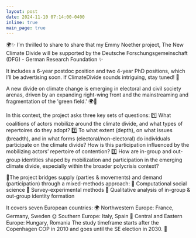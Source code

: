 ```yaml
---
layout: post
date: 2024-11-10 07:14:00-0400
inline: true
main_page: true
---
```


🌍✨ I’m thrilled to share to share that my Emmy Noether project, The New Climate Divide will be supported by the Deutsche Forschungsgemeinschaft (DFG) - German Research Foundation ✨

It includes a 6-year postdoc position and two 4-year PhD positions, which I’ll be advertising soon. If ClimateDivide sounds intriguing, stay tuned! 👀

A new divide on climate change is emerging in electoral and civil society arenas, driven by an expanding right-wing front and the mainstreaming and fragmentation of the 'green field.' 🌍🌱 

In this context, the project asks three key sets of questions:
1️⃣ What coalitions of actors mobilize around the climate divide, and what types of repertoires do they adopt?
2️⃣ To what extent (depth), on what issues (breadth), and in what forms (electoral/non-electoral) do individuals participate on the climate divide? How is this participation influenced by the mobilizing actors’ repertoire of contention?
3️⃣ How are in-group and out-group identities shaped by mobilization and participation in the emerging climate divide, especially within the broader polycrisis context?

🔎The project bridges supply (parties & movements) and demand (participation) through a mixed-methods approach:
🔹 Computational social science
🔹 Survey-experimental methods
🔹 Qualitative analysis of in-group & out-group identity formation

It covers seven European countries:
🌍 Northwestern Europe: France, Germany, Sweden
🌞 Southern Europe: Italy, Spain
🧭 Central and Eastern Europe: Hungary, Romania
The study timeframe starts after the Copenhagen COP in 2010 and goes until the SE election in 2030. 📅
